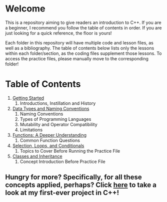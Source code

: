 # Welcome 
This is a repository aiming to give readers an introduction to C++. If you are a beginner, I recommend you follow the table of contents in order. If you are just looking for a quick reference, the floor is yours!

Each folder in this repository will have multiple code and lesson files, as well as a bibliography. The table of contents below lists only the lessons within each folder/section, as the coding files supplement those lessons. To access the practice files, please manually move to the corresponding folder!

# Table of Contents
1. [Getting Started](https://github.com/maryam-choudhury/CS-330-Let-Us-Learn-CPP/tree/37fdae50c5d58e9178e9dbfff63d24f9af26702b/gettingStarted)
    1. Introductions, Instillation and History
2. [Data Types and Naming Conventions](https://github.com/maryam-choudhury/CS-330-Let-Us-Learn-CPP/tree/main/Data%20Types%20and%20Naming%20Conventions)
    1. Naming Conventions
    2. Types of Programming Languages
    3. Mutability and Operator Compatibility
    4. Limitations
3. [Functions: A Deeper Understanding](https://github.com/maryam-choudhury/CS-330-Let-Us-Learn-CPP/tree/main/functions_a_deeper_understanding)
    1. Common Function Questions 
4. [Selection, Loops, and Conditionals](https://github.com/maryam-choudhury/CS-330-Let-Us-Learn-CPP/tree/main/selection_loops_and_conditionals)
    1. Topics to Cover Before Running the Practice File
5. [Classes and Inheritance](https://github.com/maryam-choudhury/CS-330-Let-Us-Learn-CPP/tree/main/classes_and_inheritance)
    1. Concept Introduction Before Practice File
  
## Hungry for more? Specifically, for all these concepts applied, perhaps? Click [here](https://github.com/maryam-choudhury/cpp_task_manager) to take a look at my first-ever project in C++!
